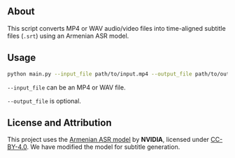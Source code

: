 ## About

This script converts MP4 or WAV audio/video files into time-aligned subtitle files (`.srt`) using an Armenian ASR model.

## Usage

```bash
python main.py --input_file path/to/input.mp4 --output_file path/to/output.srt 
```
```--input_file``` can be an MP4 or WAV file. 

```--output_file``` is optional.

## License and Attribution

This project uses the [Armenian ASR model](https://huggingface.co/nvidia/stt_hy_fastconformer_hybrid_large_pc) by **NVIDIA**, licensed under [CC-BY-4.0](https://creativecommons.org/licenses/by/4.0/). We have modified the model for subtitle generation.
